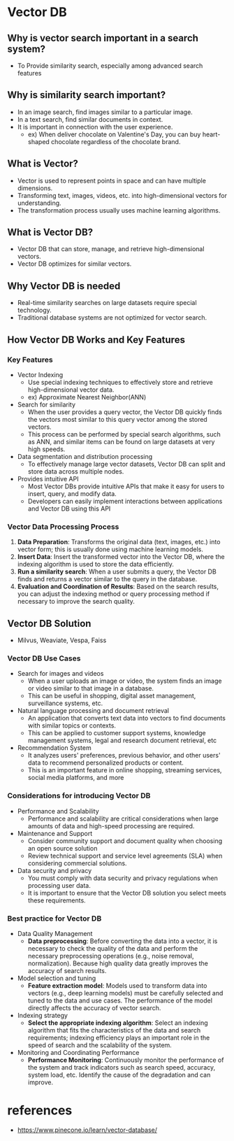 # Vector DB

## Why is vector search important in a search system?

- To Provide similarity search, especially among advanced search features

## Why is similarity search important?

- In an image search, find images similar to a particular image.
- In a text search, find similar documents in context. 
- It is important in connection with the user experience.
  - ex) When deliver chocolate on Valentine's Day, you can buy heart-shaped chocolate regardless of the chocolate brand.

## What is Vector?

- Vector is used to represent points in space and can have multiple dimensions.
- Transforming text, images, videos, etc. into high-dimensional vectors for understanding.
- The transformation process usually uses machine learning algorithms.

## What is Vector DB?

- Vector DB that can store, manage, and retrieve high-dimensional vectors.
- Vector DB optimizes for similar vectors.

## Why Vector DB is needed

- Real-time similarity searches on large datasets require special technology.
- Traditional database systems are not optimized for vector search.

## How Vector DB Works and Key Features

### Key Features
- Vector Indexing
  - Use special indexing techniques to effectively store and retrieve high-dimensional vector data.
  - ex) Approximate Nearest Neighbor(ANN)
- Search for similarity
  - When the user provides a query vector, the Vector DB quickly finds the vectors most similar to this query vector among the stored vectors.
  - This process can be performed by special search algorithms, such as ANN, and similar items can be found on large datasets at very high speeds.
- Data segmentation and distribution processing
  - To effectively manage large vector datasets, Vector DB can split and store data across multiple nodes.
- Provides intuitive API
  - Most Vector DBs provide intuitive APIs that make it easy for users to insert, query, and modify data.
  - Developers can easily implement interactions between applications and Vector DB using this API

### **Vector Data Processing Process**

1. **Data Preparation**: Transforms the original data (text, images, etc.) into vector form; this is usually done using machine learning models.
2. **Insert Data**: Insert the transformed vector into the Vector DB, where the indexing algorithm is used to store the data efficiently.
3. **Run a similarity search**: When a user submits a query, the Vector DB finds and returns a vector similar to the query in the database.
4. **Evaluation and Coordination of Results**: Based on the search results, you can adjust the indexing method or query processing method if necessary to improve the search quality.

## Vector DB Solution

- Milvus, Weaviate, Vespa, Faiss

### **Vector DB Use Cases**

- Search for images and videos
  - When a user uploads an image or video, the system finds an image or video similar to that image in a database.
  - This can be useful in shopping, digital asset management, surveillance systems, etc.
- Natural language processing and document retrieval
  - An application that converts text data into vectors to find documents with similar topics or contexts.
  - This can be applied to customer support systems, knowledge management systems, legal and research document retrieval, etc
- Recommendation System
  - It analyzes users' preferences, previous behavior, and other users' data to recommend personalized products or content.
  - This is an important feature in online shopping, streaming services, social media platforms, and more

### **Considerations for introducing Vector DB**

- Performance and Scalability
  - Performance and scalability are critical considerations when large amounts of data and high-speed processing are required.
- Maintenance and Support
  - Consider community support and document quality when choosing an open source solution
  - Review technical support and service level agreements (SLA) when considering commercial solutions.
- Data security and privacy
  - You must comply with data security and privacy regulations when processing user data.
  - It is important to ensure that the Vector DB solution you select meets these requirements.

### **Best practice for Vector DB**

- Data Quality Management
  - **Data preprocessing**: Before converting the data into a vector, it is necessary to check the quality of the data and perform the necessary preprocessing operations (e.g., noise removal, normalization). Because high quality data greatly improves the accuracy of search results.
- Model selection and tuning
  - **Feature extraction model**: Models used to transform data into vectors (e.g., deep learning models) must be carefully selected and tuned to the data and use cases. The performance of the model directly affects the accuracy of vector search.
- Indexing strategy
  - **Select the appropriate indexing algorithm**: Select an indexing algorithm that fits the characteristics of the data and search requirements; indexing efficiency plays an important role in the speed of search and the scalability of the system.
- Monitoring and Coordinating Performance
  - **Performance Monitoring**: Continuously monitor the performance of the system and track indicators such as search speed, accuracy, system load, etc. Identify the cause of the degradation and can improve.

# references
- https://www.pinecone.io/learn/vector-database/

